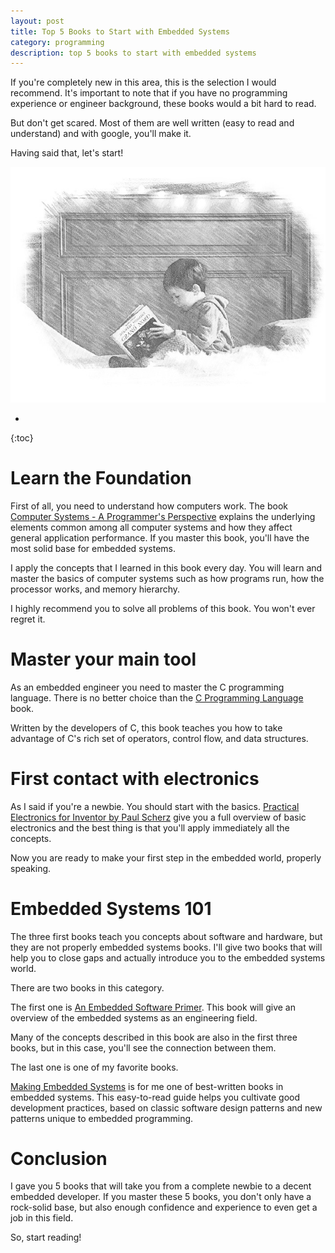 ```yaml
---
layout: post
title: Top 5 Books to Start with Embedded Systems 
category: programming
description: top 5 books to start with embedded systems
---
```


If you're completely new in this area, this is the selection I would recommend. It's important to note that if you have no programming experience or engineer background, these books would a bit hard to read. 

But don't get scared. Most of them are well written (easy to read and understand) and with google, you'll make it. 

Having said that, let's start!

![top 5 books](/images/posts/top-5-books-to-start-es.jpg)

* 
{:toc}


# Learn the Foundation
First of all, you need to understand how computers work.
The book  [Computer Systems - A Programmer's Perspective](https://amzn.to/2vJNjmY ) explains the underlying elements common among all computer systems and how they affect general application performance. If you master this book, you'll have the most solid base for embedded systems.  

I apply the concepts that I learned in this book every day. You will learn and master the basics of computer systems such as how programs run, how the processor  works, and memory hierarchy.

I highly recommend you to solve all problems of this book. You won't ever regret it. 

# Master your main tool
As an embedded engineer you need to master the C programming language. 
There is no better choice than the [C Programming Language](https://amzn.to/2UrLpzD) book.
  
Written by the developers of C, this book teaches you  how to take advantage of C's rich set of operators, control flow, and data structures. 

# First contact with electronics
As I said if you're a newbie. You should start with the basics. [Practical Electronics for Inventor by Paul Scherz](https://www.amazon.de/Practical-Electronics-Inventors-Paul-Scherz/dp/1259587541/ref=sr_1_1?__mk_de_DE=%C3%85M%C3%85%C5%BD%C3%95%C3%91&dchild=1&keywords=electronic+for+inventors&qid=1618590668&sr=8-1)  give you a full overview of basic electronics and the best thing is that you'll apply immediately all the concepts.

Now you are ready to make your first step in the embedded world, properly speaking. 

# Embedded Systems 101
The three first books teach you concepts about software and hardware, but they are not properly embedded systems books. 
I'll give two books that will help you to close gaps and actually introduce you to the embedded systems world.

There are two books in this category. 

The first one is [An Embedded Software Primer](https://www.amazon.de/Embedded-Software-Primer-David-Simon/dp/020161569X/ref=sr_1_5?__mk_de_DE=%C3%85M%C3%85%C5%BD%C3%95%C3%91&dchild=1&keywords=embedded+software+primer&qid=1618590845&sr=8-5). This book will give an overview of the embedded systems as an engineering field. 

Many of the concepts described in this book are also in the first three books, but in this case, you'll see the connection between them.

The last one is one of my favorite books. 


[Making Embedded Systems](https://amzn.to/2U9Ejkf) is for me one of best-written books in embedded systems. 
 This easy-to-read guide helps you cultivate good development practices, based on classic software design patterns and new patterns unique to embedded programming. 

# Conclusion
I gave you 5 books that will take you from a complete newbie to a decent embedded developer. If you master these 5 books, you don't only have a rock-solid base, but also enough confidence and experience to even get a job in this field. 

So, start reading!

